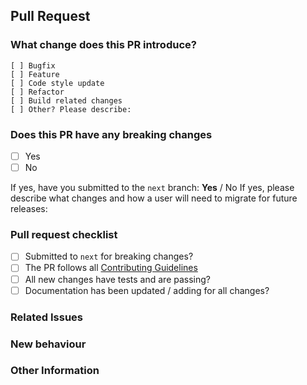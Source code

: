 ## Pull Request

### What change does this PR introduce?
```
[ ] Bugfix
[ ] Feature
[ ] Code style update
[ ] Refactor
[ ] Build related changes
[ ] Other? Please describe:
```
### Does this PR have any breaking changes
- [ ] Yes
- [ ] No

If yes, have you submitted to the `next` branch: **Yes** / No
If yes, please describe what changes and how a user will need to migrate for future releases:

### Pull request checklist
- [ ] Submitted to `next` for breaking changes?
- [ ] The PR follows all [Contributing Guidelines](https://github.com/bendavies99/babblebot-cli/blob/main/CONTRIBUTING.md)
- [ ] All new changes have tests and are passing?
- [ ] Documentation has been updated / adding for all changes?

### Related Issues

### New behaviour

### Other Information
